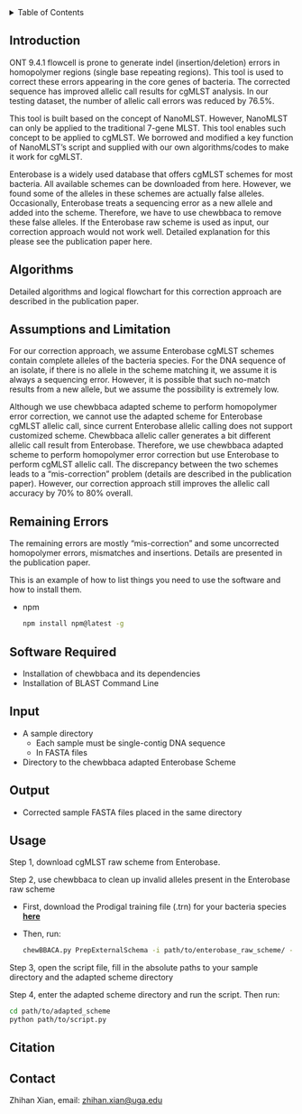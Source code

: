 <div id="top"></div>

<!-- TABLE OF CONTENTS -->
<details>
  <summary>Table of Contents</summary>
  <ol>
    <li>
      <a href="#Introduction">Introduction</a>
    </li>
    <li>
      <a href="#Algorithms">Algorithms</a>
    </li>
    <li><a href="#Assumptions and Limitation">Assumptions and Limitation</a></li>
    <li><a href="#Remaining Errors">Remaining Errors</a></li>
    <li><a href="#Software Required">Software Required</a></li>
    <li><a href="#Input">Input</a></li>
    <li><a href="#Output">Output</a></li>
    <li><a href="#Usage">Usage</a></li>
    <li><a href="#Citation">Citation</a></li>
    <li><a href="#Contact">Contact</a></li>
  </ol>
</details>

## Introduction

ONT 9.4.1 flowcell is prone to generate indel (insertion/deletion) errors in homopolymer regions (single base repeating regions). This tool is used to correct these errors appearing in the core genes of bacteria. The corrected sequence has improved allelic call results for cgMLST analysis. In our testing dataset, the number of allelic call errors was reduced by 76.5%. 

This tool is built based on the concept of NanoMLST. However, NanoMLST can only be applied to the traditional 7-gene MLST. This tool enables such concept to be applied to cgMLST. We borrowed and modified a key function of NanoMLST’s script and supplied with our own algorithms/codes to make it work for cgMLST. 

Enterobase is a widely used database that offers cgMLST schemes for most bacteria. All available schemes can be downloaded from here. However, we found some of the alleles in these schemes are actually false alleles. Occasionally, Enterobase treats a sequencing error as a new allele and added into the scheme. Therefore, we have to use chewbbaca to remove these false alleles. If the Enterobase raw scheme is used as input, our correction approach would not work well. Detailed explanation for this please see the publication paper here. 

<!-- <p align="right">(<a href="#top">back to top</a>)</p> -->
## Algorithms

Detailed algorithms and logical flowchart for this correction approach are described in the publication paper.

## Assumptions and Limitation

For our correction approach, we assume Enterobase cgMLST schemes contain complete alleles of the bacteria species. For the DNA sequence of an isolate, if there is no allele in the scheme matching it, we assume it is always a sequencing error. However, it is possible that such no-match results from a new allele, but we assume the possibility is extremely low. 

Although we use chewbbaca adapted scheme to perform homopolymer error correction, we cannot use the adapted scheme for Enterobase cgMLST allelic call, since current Enterobase allelic calling does not support customized scheme. Chewbbaca allelic caller generates a bit different allelic call result from Enterobase. Therefore, we use chewbbaca adapted scheme to perform homopolymer error correction but use Enterobase to perform cgMLST allelic call. The discrepancy between the two schemes leads to a “mis-correction” problem (details are described in the publication paper). However, our correction approach still improves the allelic call accuracy by 70% to 80% overall. 

## Remaining Errors

The remaining errors are mostly “mis-correction” and some uncorrected homopolymer errors, mismatches and insertions. Details are presented in the publication paper.

This is an example of how to list things you need to use the software and how to install them.
* npm
  ```sh
  npm install npm@latest -g
  ```

## Software Required

* Installation of chewbbaca and its dependencies
* Installation of BLAST Command Line

<!-- USAGE EXAMPLES -->
## Input
* A sample directory
     - Each sample must be single-contig DNA sequence
     - In FASTA files
* Directory to the chewbbaca adapted Enterobase Scheme

<!-- ROADMAP -->
## Output
* Corrected sample FASTA files placed in the same directory


## Usage

Step 1, download cgMLST raw scheme from Enterobase. 

Step 2, use chewbbaca to clean up invalid alleles present in the Enterobase raw scheme

* First, download the Prodigal training file (.trn) for your bacteria species <a href="https://github.com/B-UMMI/chewBBACA/tree/master/CHEWBBACA/prodigal_training_files"><strong>here</strong></a>

* Then, run:
  ```sh
  chewBBACA.py PrepExternalSchema -i path/to/enterobase_raw_scheme/ -o adapted_scheme --cpu x --ptf /path/to/ProdigalTrainingFile
  ```

Step 3, open the script file, fill in the absolute paths to your sample directory and the adapted scheme directory

Step 4, enter the adapted scheme directory and run the script. Then run:
```sh
cd path/to/adapted_scheme
python path/to/script.py
```

## Citation

<!-- CONTACT -->
## Contact
Zhihan Xian, email: zhihan.xian@uga.edu